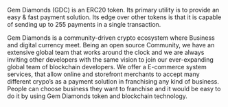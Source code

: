Gem Diamonds (GDC) is an ERC20 token. Its primary utility is to provide an easy & fast payment solution. Its edge over other tokens is that it is capable of sending up to 255 payments in a single transaction.

Gem Diamonds is a community-driven crypto ecosystem where Business and digital currency meet. Being an open source Community, we have an extensive global team that works around the clock and we are always inviting other developers with the same vision to join our ever-expanding global team of blockchain developers. We offer a E-commerce system services, that allow online and storefront merchants to accept many different crypo’s as a payment solution in franchising any kind of business. People can choose business they want to franchise and it would be easy to do it by using Gem Diamonds token and blockchain technology.
